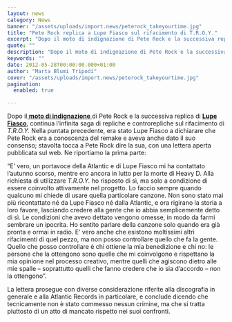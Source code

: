 ```yaml
---
layout: news
category: News
banner: "/assets/uploads/import.news/peterock_takeyourtime.jpg"
title: "Pete Rock replica a Lupe Fiasco sul rifacimento di T.R.O.Y."
excerpt: "Dopo il moto di indignazione di Pete Rock e la successiva replica di Lupe Fiasco, continua l’infinita saga di repliche e controrepliche sul rifacimento di T.R.O.Y. Nella puntata precedente, era stato Lupe Fiasco a dichiarare che Pete Rock era a conoscenza del remake e aveva anche dato il suo consenso; stavolta tocca a Pete Rock [&hellip"
quote: ""
description: "Dopo il moto di indignazione di Pete Rock e la successiva replica di Lupe Fiasco, continua l’infinita saga di repliche e controrepliche sul rifacimento di T.R.O.Y. Nella puntata precedente, era stato Lupe Fiasco a dichiarare che Pete Rock era a conoscenza del remake e aveva anche dato il suo consenso; stavolta tocca a Pete Rock [&hellip"
keywords: ""
date: 2012-05-28T00:00:00.000+01:00
author: "Marta Blumi Tripodi"
cover: "/assets/uploads/import.news/peterock_takeyourtime.jpg"
pagination:
  enabled: true

---
```


Dopo il[ **moto di indignazione** ](https://hotmc.com/lupe-fiasco-rifa-troy-pete-rock-furioso/ "http://hotmc.com/lupe-fiasco-rifa-troy-pete-rock-furioso/")di Pete Rock e la successiva replica di **[Lupe Fiasco](https://hotmc.com/lupe-fiasco-dice-la-sua-sul-rifacimento-di-troy/ "http://hotmc.com/lupe-fiasco-dice-la-sua-sul-rifacimento-di-troy/")**, continua l’infinita saga di repliche e controrepliche sul rifacimento di _T.R.O.Y._ Nella puntata precedente, era stato Lupe Fiasco a dichiarare che Pete Rock era a conoscenza del remake e aveva anche dato il suo consenso; stavolta tocca a Pete Rock dire la sua, con una lettera aperta pubblicata sul web. Ne riportiamo la prima parte:

“E’ vero, un portavoce della Atlantic e di Lupe Fiasco mi ha contattato l’autunno scorso, mentre ero ancora in lutto per la morte di Heavy D. Alla richiesta di utilizzare _T.R.O.Y._ ho risposto di sì, ma solo a condizione di essere coinvolto attivamente nel progetto. Lo faccio sempre quando qualcuno mi chiede di usare quella particolare canzone. Non sono stato mai più ricontattato né da Lupe Fiasco né dalla Atlantic, e ora rigirano la storia a loro favore, lasciando credere alla gente che io abbia semplicemente detto di sì. Le condizioni che avevo dettato vengono omesse, in modo da farmi sembrare un ipocrita. Ho sentito parlare della canzone solo quando era già pronta e ormai in radio. E’ vero anche che esistono moltissimi altri rifacimenti di quel pezzo, ma non posso controllare quello che fa la gente. Quello che posso controllare è chi ottiene la mia benedizione e chi no: le persone che la ottengono sono quelle che mi coinvolgono e rispettano la mia opinione nel processo creativo, mentre quelli che agiscono dietro alle mie spalle – soprattutto quelli che fanno credere che io sia d’accordo – non la ottengono”.

La lettera prosegue con diverse considerazione riferite alla discografia in generale e alla Atlantic Records in particolare, e conclude dicendo che tecnicamente non è stato commesso nessun crimine, ma che si tratta piuttosto di un atto di mancato rispetto nei suoi confronti.